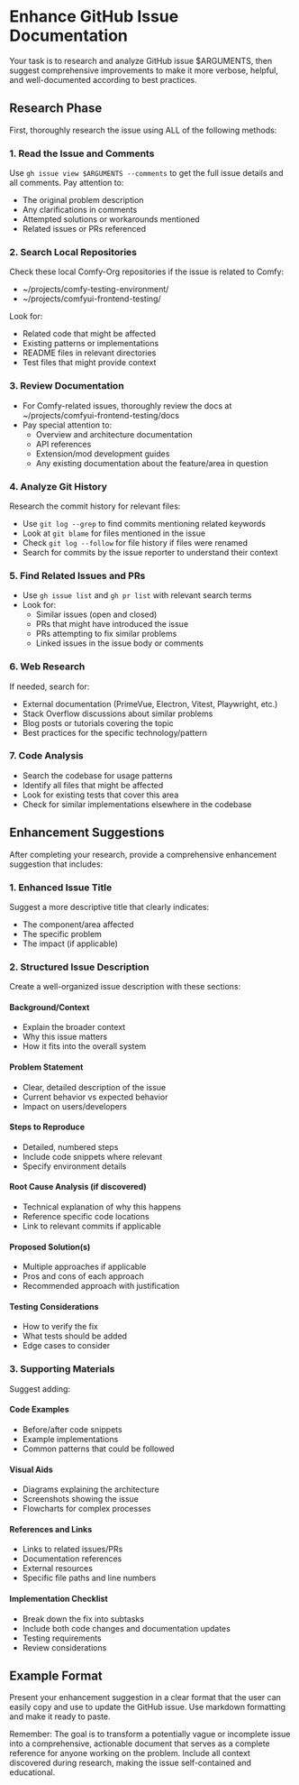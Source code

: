 # Enhance GitHub Issue Documentation

Your task is to research and analyze GitHub issue $ARGUMENTS, then suggest comprehensive improvements to make it more verbose, helpful, and well-documented according to best practices.

## Research Phase

First, thoroughly research the issue using ALL of the following methods:

### 1. Read the Issue and Comments
Use `gh issue view $ARGUMENTS --comments` to get the full issue details and all comments. Pay attention to:
- The original problem description
- Any clarifications in comments
- Attempted solutions or workarounds mentioned
- Related issues or PRs referenced

### 2. Search Local Repositories
Check these local Comfy-Org repositories if the issue is related to Comfy:
- ~/projects/comfy-testing-environment/
- ~/projects/comfyui-frontend-testing/

Look for:
- Related code that might be affected
- Existing patterns or implementations
- README files in relevant directories
- Test files that might provide context

### 3. Review Documentation
- For Comfy-related issues, thoroughly review the docs at ~/projects/comfyui-frontend-testing/docs
- Pay special attention to:
  - Overview and architecture documentation
  - API references
  - Extension/mod development guides
  - Any existing documentation about the feature/area in question

### 4. Analyze Git History
Research the commit history for relevant files:
- Use `git log --grep` to find commits mentioning related keywords
- Look at `git blame` for files mentioned in the issue
- Check `git log --follow` for file history if files were renamed
- Search for commits by the issue reporter to understand their context

### 5. Find Related Issues and PRs
- Use `gh issue list` and `gh pr list` with relevant search terms
- Look for:
  - Similar issues (open and closed)
  - PRs that might have introduced the issue
  - PRs attempting to fix similar problems
  - Linked issues in the issue body or comments

### 6. Web Research
If needed, search for:
- External documentation (PrimeVue, Electron, Vitest, Playwright, etc.)
- Stack Overflow discussions about similar problems
- Blog posts or tutorials covering the topic
- Best practices for the specific technology/pattern

### 7. Code Analysis
- Search the codebase for usage patterns
- Identify all files that might be affected
- Look for existing tests that cover this area
- Check for similar implementations elsewhere in the codebase

## Enhancement Suggestions

After completing your research, provide a comprehensive enhancement suggestion that includes:

### 1. Enhanced Issue Title
Suggest a more descriptive title that clearly indicates:
- The component/area affected
- The specific problem
- The impact (if applicable)

### 2. Structured Issue Description
Create a well-organized issue description with these sections:

#### Background/Context
- Explain the broader context
- Why this issue matters
- How it fits into the overall system

#### Problem Statement
- Clear, detailed description of the issue
- Current behavior vs expected behavior
- Impact on users/developers

#### Steps to Reproduce
- Detailed, numbered steps
- Include code snippets where relevant
- Specify environment details

#### Root Cause Analysis (if discovered)
- Technical explanation of why this happens
- Reference specific code locations
- Link to relevant commits if applicable

#### Proposed Solution(s)
- Multiple approaches if applicable
- Pros and cons of each approach
- Recommended approach with justification

#### Testing Considerations
- How to verify the fix
- What tests should be added
- Edge cases to consider

### 3. Supporting Materials
Suggest adding:

#### Code Examples
- Before/after code snippets
- Example implementations
- Common patterns that could be followed

#### Visual Aids
- Diagrams explaining the architecture
- Screenshots showing the issue
- Flowcharts for complex processes

#### References and Links
- Links to related issues/PRs
- Documentation references
- External resources
- Specific file paths and line numbers

#### Implementation Checklist
- Break down the fix into subtasks
- Include both code changes and documentation updates
- Testing requirements
- Review considerations

## Example Format

Present your enhancement suggestion in a clear format that the user can easily copy and use to update the GitHub issue. Use markdown formatting and make it ready to paste.

Remember: The goal is to transform a potentially vague or incomplete issue into a comprehensive, actionable document that serves as a complete reference for anyone working on the problem. Include all context discovered during research, making the issue self-contained and educational.